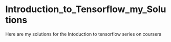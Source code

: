 # Introduction_to_Tensorflow_my_Solutions
Here are my solutions for the Intoduction to tensorflow series on coursera
